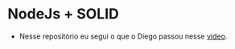 # NodeJs + SOLID

- Nesse repositório eu segui o que o Diego passou nesse [vídeo](https://www.youtube.com/watch?v=jBOLRzjEERk).
